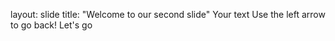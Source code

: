 layout: slide
title: "Welcome to our second slide"
Your text
Use the left arrow to go back!
Let's go
